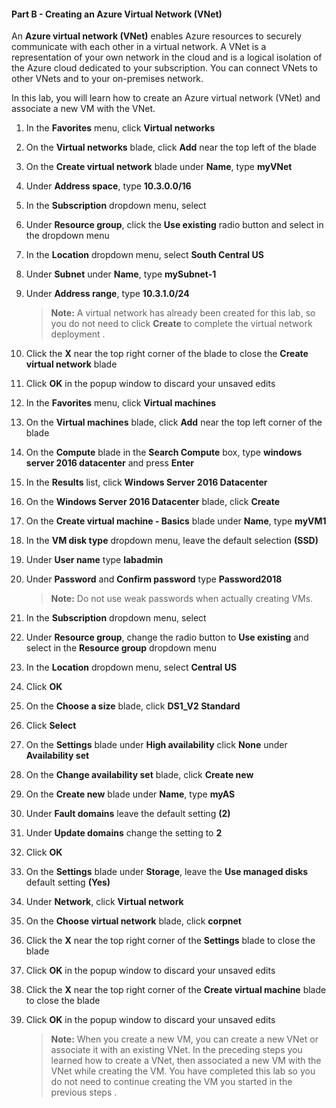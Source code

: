 #### Part B - Creating an Azure Virtual Network (VNet)

An **Azure virtual network (VNet)** enables Azure resources to securely communicate with each other in a virtual network. A VNet is a representation of your own network in the cloud and is a logical isolation of the Azure cloud dedicated to your subscription. You can connect VNets to other VNets and to your on-premises network.

In this lab, you will learn how to create an Azure virtual network (VNet) and associate a new VM with the VNet.

1. In the **Favorites** menu, click **Virtual networks**

1. On the **Virtual networks** blade, click **Add** near the top left of the blade

1. On the **Create virtual network** blade under **Name**, type **myVNet**

1. Under **Address space**, type **10.3.0.0/16**

1. In the **Subscription** dropdown menu, select **<inject story-id="story://content-private/content/iai/networking/netshared" key="subscriptionName"/>** 

1. Under **Resource group**, click the **Use existing** radio button and select **<inject story-id="story://content-private/content/iai/networking/netshared" key="resourceGroupName"/>** in the dropdown menu

1. In the **Location** dropdown menu, select **South Central US**

1. Under **Subnet** under **Name**, type **mySubnet-1**

1. Under **Address range**, type **10.3.1.0/24**

    > **Note:** A virtual network has already been created for this lab, so you do not need to click **Create** to complete the virtual network deployment .

1. Click the **X** near the top right corner of the blade to close the **Create virtual network** blade

1. Click **OK** in the popup window to discard your unsaved edits

1. In the **Favorites** menu, click **Virtual machines**

1. On the **Virtual machines** blade, click **Add** near the top left corner of the blade

1. On the **Compute** blade in the **Search Compute** box, type **windows server 2016 datacenter** and press **Enter**

1. In the **Results** list, click **Windows Server 2016 Datacenter**

1. On the **Windows Server 2016 Datacenter** blade, click **Create**

1. On the **Create virtual machine - Basics** blade under **Name**, type **myVM1**

1. In the **VM disk type** dropdown menu, leave the default selection **(SSD)**

1. Under **User name** type **labadmin**

1. Under **Password** and **Confirm password** type **Password2018**

    > **Note:** Do not use weak passwords when actually creating VMs.

1. In the **Subscription** dropdown menu, select **<inject story-id="story://content-private/content/iai/networking/netshared" key="subscriptionName"/>**

1. Under **Resource group**, change the radio button to **Use existing** and select **<inject story-id="story://content-private/content/iai/networking/netshared" key="resourceGroupName"/>** in the **Resource group** dropdown menu

1. In the **Location** dropdown menu, select **Central US**

1. Click **OK**

1. On the **Choose a size** blade, click **DS1_V2 Standard**

1. Click **Select**

1. On the **Settings** blade under **High availability** click **None** under **Availability set**

1. On the **Change availability set** blade, click **Create new**

1. On the **Create new** blade under **Name**, type **myAS**

1. Under **Fault domains** leave the default setting **(2)**

1. Under **Update domains** change the setting to **2**

1. Click **OK**

1. On the **Settings** blade under **Storage**, leave the **Use managed disks** default setting **(Yes)**

1. Under **Network**, click **Virtual network**

1. On the **Choose virtual network** blade, click **corpnet**

1. Click the **X** near the top right corner of the **Settings** blade to close the blade

1. Click **OK** in the popup window to discard your unsaved edits

1. Click the **X** near the top right corner of the **Create virtual machine** blade to close the blade

1. Click **OK** in the popup window to discard your unsaved edits

    > **Note:** When you create a new VM, you can create a new VNet or associate it with an existing VNet. In the preceding steps you learned how to create a VNet, then associated a new VM with the VNet while creating the VM. You have completed this lab so you do not need to continue creating the VM you started in the previous steps .